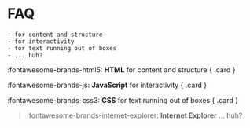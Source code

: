 # FAQ


<div class="result" markdown>
  <div class="grid cards" markdown>

    - for content and structure
    - for interactivity
    - for text running out of boxes
    - ... huh?

  </div>
</div>  


<div class="result" markdown>
  <div class="grid" markdown>

:fontawesome-brands-html5: __HTML__ for content and structure
{ .card }

:fontawesome-brands-js: __JavaScript__ for interactivity
{ .card }

:fontawesome-brands-css3: __CSS__ for text running out of boxes
{ .card }

> :fontawesome-brands-internet-explorer: __Internet Explorer__ ... huh?

  </div>
</div>